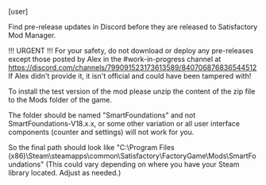 [user]

Find pre-release updates in Discord before they are released to Satisfactory Mod Manager.

!!! URGENT !!!
For your safety, do not download or deploy any pre-releases except those posted by Alex in the #work-in-progress channel at <https://discord.com/channels/799091523173613589/840706876836544512>
If Alex didn't provide it, it isn't official and could have been tampered with!

To install the test version of the mod please unzip the content of the zip file to the Mods folder of the game.

The folder should be named "SmartFoundations" and not SmartFoundations-V18.x.x, or some other variation or all user interface components (counter and settings) will not work for you.

So the final path should look like "C:\Program Files (x86)\Steam\steamapps\common\Satisfactory\FactoryGame\Mods\SmartFoundations"
(This could vary depending on where you have your Steam library located.  Adjust as needed.)
